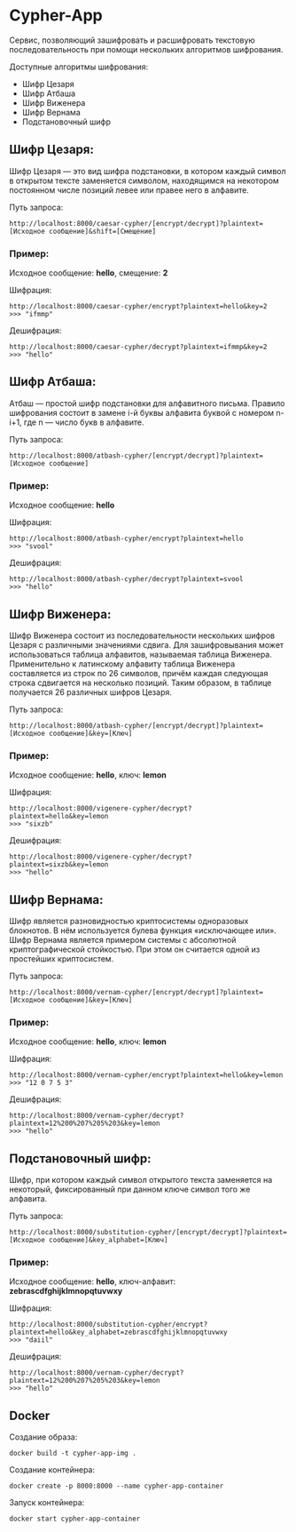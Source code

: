 # Cypher-App
Сервис, позволяющий зашифровать и расшифровать текстовую последовательность при помощи нескольких алгоритмов шифрования.

Доступные алгоритмы шифрования:
* Шифр Цезаря
* Шифр Атбаша
* Шифр Виженера
* Шифр Вернама
* Подстановочный шифр

## Шифр Цезаря:
Шифр Цезаря — это вид шифра подстановки, в котором каждый символ в открытом тексте заменяется символом, находящимся на некотором постоянном числе позиций левее или правее него в алфавите.

Путь запроса:

    http://localhost:8000/caesar-cypher/[encrypt/decrypt]?plaintext=[Исходное сообщение]&shift=[Смещение]
### Пример:
Исходное сообщение: **hello**, смещение: **2**

Шифрация:

    http://localhost:8000/caesar-cypher/encrypt?plaintext=hello&key=2
    >>> "ifmmp"

Дешифрация:
    
    http://localhost:8000/caesar-cypher/decrypt?plaintext=ifmmp&key=2
    >>> "hello"


## Шифр Атбаша:
Атбаш — простой шифр подстановки для алфавитного письма. Правило шифрования состоит в замене i-й буквы алфавита буквой с номером n-i+1, где n — число букв в алфавите.

Путь запроса:

    http://localhost:8000/atbash-cypher/[encrypt/decrypt]?plaintext=[Исходное сообщение]
### Пример:
Исходное сообщение: **hello**

Шифрация:

    http://localhost:8000/atbash-cypher/encrypt?plaintext=hello
    >>> "svool"

Дешифрация:
    
    http://localhost:8000/atbash-cypher/decrypt?plaintext=svool
    >>> "hello"


## Шифр Виженера:
Шифр Виженера состоит из последовательности нескольких шифров Цезаря с различными значениями сдвига. Для зашифровывания может использоваться таблица алфавитов, называемая таблица Виженера. Применительно к латинскому алфавиту таблица Виженера составляется из строк по 26 символов, причём каждая следующая строка сдвигается на несколько позиций. Таким образом, в таблице получается 26 различных шифров Цезаря.


Путь запроса:

    http://localhost:8000/atbash-cypher/[encrypt/decrypt]?plaintext=[Исходное сообщение]&key=[Ключ]
### Пример:
Исходное сообщение: **hello**, ключ: **lemon**

Шифрация:

    http://localhost:8000/vigenere-cypher/decrypt?plaintext=hello&key=lemon
    >>> "sixzb"

Дешифрация:
    
    http://localhost:8000/vigenere-cypher/decrypt?plaintext=sixzb&key=lemon
    >>> "hello"

## Шифр Вернама:
Шифр является разновидностью криптосистемы одноразовых блокнотов. В нём используется булева функция «исключающее или». Шифр Вернама является примером системы с абсолютной криптографической стойкостью. При этом он считается одной из простейших криптосистем.


Путь запроса:

    http://localhost:8000/vernam-cypher/[encrypt/decrypt]?plaintext=[Исходное сообщение]&key=[Ключ]
### Пример:
Исходное сообщение: **hello**, ключ: **lemon**

Шифрация:

    http://localhost:8000/vernam-cypher/encrypt?plaintext=hello&key=lemon
    >>> "12 0 7 5 3"

Дешифрация:
    
    http://localhost:8000/vernam-cypher/decrypt?plaintext=12%200%207%205%203&key=lemon
    >>> "hello"

## Подстановочный шифр:
Шифр, при котором каждый символ открытого текста заменяется на некоторый, фиксированный при данном ключе символ того же алфавита.


Путь запроса:

    http://localhost:8000/substitution-cypher/[encrypt/decrypt]?plaintext=[Исходное сообщение]&key_alphabet=[Ключ]
### Пример:
Исходное сообщение: **hello**, ключ-алфавит: **zebrascdfghijklmnopqtuvwxy**

Шифрация:

    http://localhost:8000/substitution-cypher/encrypt?plaintext=hello&key_alphabet=zebrascdfghijklmnopqtuvwxy
    >>> "daiil"

Дешифрация:
    
    http://localhost:8000/vernam-cypher/decrypt?plaintext=12%200%207%205%203&key=lemon
    >>> "hello"


## Docker
Создание образа:

    docker build -t cypher-app-img .
Создание контейнера:

    docker create -p 8000:8000 --name cypher-app-container

Запуск контейнера:

    docker start cypher-app-container
